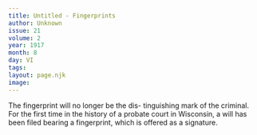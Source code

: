 ```yaml
---
title: Untitled - Fingerprints
author: Unknown
issue: 21
volume: 2
year: 1917
month: 8
day: VI
tags:
layout: page.njk
image:
---
```

The fingerprint will no longer be the dis- tinguishing mark of the criminal. For the first time in the history of a probate court in Wisconsin, a will has been filed bearing a fingerprint, which is offered as a signature.


